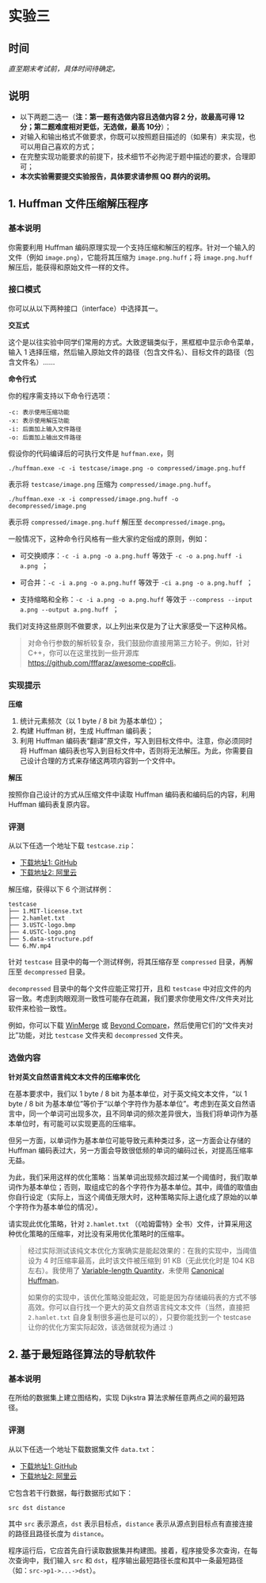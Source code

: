 # 实验三

## 时间

*直至期末考试前，具体时间待确定。*

## 说明

- 以下两题二选一（**注：第一题有选做内容且选做内容 2 分，故最高可得 12 分；第二题难度相对更低，无选做，最高 10分**）；
- 对输入和输出格式不做要求，你既可以按照题目描述的（如果有）来实现，也可以用自己喜欢的方式；
- 在完整实现功能要求的前提下，技术细节不必拘泥于题中描述的要求，合理即可；
- **本次实验需要提交实验报告，具体要求请参照 QQ 群内的说明。**

## 1. Huffman 文件压缩解压程序

### 基本说明

你需要利用 Huffman 编码原理实现一个支持压缩和解压的程序。针对一个输入的文件（例如 `image.png`），它能将其压缩为 `image.png.huff`；将 `image.png.huff` 解压后，能获得和原始文件一样的文件。

### 接口模式

你可以从以下两种接口（interface）中选择其一。

**交互式**

这个是以往实验中同学们常用的方式。大致逻辑类似于，黑框框中显示命令菜单，输入 1 选择压缩，然后输入原始文件的路径（包含文件名）、目标文件的路径（包含文件名）……

**命令行式**

你的程序需支持以下命令行选项：

```
-c: 表示使用压缩功能
-x: 表示使用解压功能
-i: 后面加上输入文件路径
-o: 后面加上输出文件路径
```

假设你的代码编译后的可执行文件是 `huffman.exe`，则

```
./huffman.exe -c -i testcase/image.png -o compressed/image.png.huff
```

表示将 `testcase/image.png` 压缩为 `compressed/image.png.huff`。

```
./huffman.exe -x -i compressed/image.png.huff -o decompressed/image.png
```

表示将 `compressed/image.png.huff` 解压至 `decompressed/image.png`。

一般情况下，这种命令行风格有一些大家约定俗成的原则，例如：

- 可交换顺序：`-c -i a.png -o a.png.huff` 等效于 `-c -o a.png.huff -i a.png `；
- 可合并：`-c -i a.png -o a.png.huff` 等效于 `-ci a.png -o a.png.huff `；

- 支持缩略和全称：`-c -i a.png -o a.png.huff` 等效于 `--compress --input a.png --output a.png.huff `；

我们对支持这些原则不做要求，以上列出来仅是为了让大家感受一下这种风格。

> 对命令行参数的解析较复杂，我们鼓励你直接用第三方轮子。例如，针对 C++，你可以在这里找到一些开源库 <https://github.com/fffaraz/awesome-cpp#cli>。

### 实现提示

**压缩**

1. 统计元素频次（以 1 byte / 8 bit 为基本单位）；
2. 构建 Huffman 树，生成 Huffman 编码表；
3. 利用 Huffman 编码表“翻译”原文件，写入到目标文件中。注意，你必须同时将 Huffman 编码表也写入到目标文件中，否则将无法解压。为此，你需要自己设计合理的方式来存储这两项内容到一个文件中。

**解压**

按照你自己设计的方式从压缩文件中读取 Huffman 编码表和编码后的内容，利用 Huffman 编码表复原内容。

### 评测

从以下任选一个地址下载 `testcase.zip`：
- [下载地址1: GitHub](https://github.com/ustc-ds-2023/ustc-ds-2023.github.io/files/13434839/testcase.zip)
- [下载地址2: 阿里云](https://storage.yusanshi.com/testcase.zip)

解压缩，获得以下 6 个测试样例：
```
testcase
├── 1.MIT-license.txt
├── 2.hamlet.txt
├── 3.USTC-logo.bmp
├── 4.USTC-logo.png
├── 5.data-structure.pdf
└── 6.MV.mp4
```

针对 `testcase` 目录中的每一个测试样例，将其压缩存至 `compressed` 目录，再解压至 `decompressed` 目录。

`decompressed` 目录中的每个文件应能正常打开，且和 `testcase` 中对应文件的内容一致。考虑到肉眼观测一致性可能存在疏漏，我们要求你使用文件/文件夹对比软件来检验一致性。

例如，你可以下载 [WinMerge](https://github.com/WinMerge/winmerge) 或 [Beyond Compare](https://www.scootersoftware.com/)，然后使用它们的“文件夹对比”功能，对比 `testcase` 文件夹和 `decompressed` 文件夹。

### 选做内容

**针对英文自然语言纯文本文件的压缩率优化**

在基本要求中，我们以 1 byte / 8 bit 为基本单位，对于英文纯文本文件，“以 1 byte / 8 bit 为基本单位”等价于“以单个字符作为基本单位”。考虑到在英文自然语言中，同一个单词可出现多次，且不同单词的频次差异很大，当我们将单词作为基本单位时，有可能可以实现更高的压缩率。

但另一方面，以单词作为基本单位可能导致元素种类过多，这一方面会让存储的 Huffman 编码表过大，另一方面会导致很低频的单词的编码过长，对提高压缩率无益。

为此，我们采用这样的优化策略：当某单词出现频次超过某一个阈值时，我们取单词作为基本单位；否则，取组成它的各个字符作为基本单位。其中，阈值的取值由你自行设定（实际上，当这个阈值无限大时，这种策略实际上退化成了原始的以单个字符作为基本单位的情况）。

请实现此优化策略，针对 `2.hamlet.txt` （《哈姆雷特》全书）文件，计算采用这种优化策略的压缩率，对比没有采用优化策略时的压缩率。

> 经过实际测试该纯文本优化方案确实是能起效果的：在我的实现中，当阈值设为 4 时压缩率最高，此时该文件被压缩到 91 KB（无此优化时是 104 KB 左右）。我使用了 [Variable-length Quantity](https://en.wikipedia.org/wiki/Variable-length_quantity)，未使用 [Canonical Huffman](https://en.wikipedia.org/wiki/Canonical_Huffman_code)。
>
> 如果你的实现中，该优化策略没能起效，可能是因为存储编码表的方式不够高效。你可以自行找一个更大的英文自然语言纯文本文件（当然，直接把 `2.hamlet.txt` 自身复制很多遍也是可以的），只要你能找到一个 testcase 让你的优化方案实际起效，该选做就视为通过 :)

## 2. 基于最短路径算法的导航软件

### 基本说明

在所给的数据集上建立图结构，实现 Dijkstra 算法求解任意两点之间的最短路径。

### 评测

从以下任选一个地址下载数据集文件 `data.txt`：

- [下载地址1: GitHub](https://github.com/ustc-ds-2023/ustc-ds-2023.github.io/files/13441102/data.txt)
- [下载地址2: 阿里云](https://storage.yusanshi.com/data.txt)

它包含若干行数据，每行数据形式如下：

```
src dst distance
```

其中 `src` 表示源点，`dst` 表示目标点，`distance` 表示从源点到目标点有直接连接的路径且路径长度为 `distance`。

程序运行后，它应首先自行读取数据集并构建图。接着，程序接受多次查询，在每次查询中，我们输入 `src` 和 `dst`，程序输出最短路径长度和其中一条最短路径（如：`src->p1->...->dst`）。

